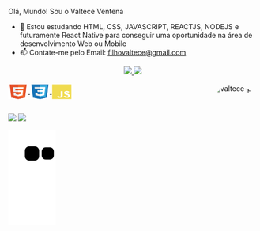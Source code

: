 Olá, Mundo! Sou o Valtece Ventena

- 🌱 Estou estudando HTML, CSS, JAVASCRIPT, REACTJS, NODEJS e futuramente React Native para conseguir uma oportunidade na área de desenvolvimento Web ou Mobile
- 📫 Contate-me pelo Email: filhovaltece@gmail.com

<div align="center">
  <a href="https://github.com/Valtece">
  <img height="180em" src="https://github-readme-stats.vercel.app/api?username=Valtece&show_icons=true&theme=dark&include_all_commits=true&count_private=true"/>
  <img height="180em" src="https://github-readme-stats.vercel.app/api/top-langs/?username=Valtece&layout=compact&langs_count=7&theme=dark"/>
</div>
  
  <div style="display: inline_block"><br>
     <img align="center" alt="Valtece-HTML" height="30" width="40" src="https://raw.githubusercontent.com/devicons/devicon/master/icons/html5/html5-original.svg">
  <img align="center" alt="Valtece-CSS" height="30" width="40" src="https://raw.githubusercontent.com/devicons/devicon/master/icons/css3/css3-original.svg">
  <img align="center" alt="Valtece-Js" height="30" width="40" src="https://raw.githubusercontent.com/devicons/devicon/master/icons/javascript/javascript-plain.svg">
  <img align="right" alt="Valtece-pic" height="150" style="border-radius:50px;" src="https://cdn.pixabay.com/photo/2020/08/08/02/56/hacker-5471975_960_720.png">
</div>
  
  ##
 
<div> 
  <a href="https://www.instagram.com/code_front/" target="_blank"><img src="https://img.shields.io/badge/-Instagram-%23E4405F?style=for-the-badge&logo=instagram&logoColor=white" target="_blank"></a>
  <a href="https://www.linkedin.com/in/valtece-filho-36088423b/" target="_blank"><img src="https://img.shields.io/badge/-LinkedIn-%230077B5?style=for-the-badge&logo=linkedin&logoColor=white" target="_blank"></a> 
  
   ![Snake animation](https://github.com/rafaballerini/rafaballerini/blob/output/github-contribution-grid-snake.svg)
 
</div>
